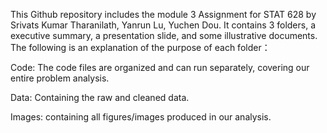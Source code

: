 This Github repository includes the module 3 Assignment for STAT 628 by Srivats Kumar Tharanilath, Yanrun Lu, Yuchen Dou. It contains 3 folders, a executive summary, a presentation slide, and some illustrative documents. The following is an explanation of the purpose of each folder：

Code: The code files are organized and can run separately, covering our entire problem analysis.

Data: Containing the raw and cleaned data.

Images: containing all figures/images produced in our analysis.
